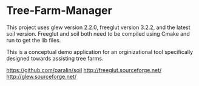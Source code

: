 # Tree-Farm-Manager

This project uses glew version 2.2.0, freeglut version 3.2.2, and the latest soil version.
Freeglut and soil both need to be compiled using Cmake and run to get the lib files.

This is a conceptual demo application for an orginizational tool specifically designed towards assisting tree farms.

https://github.com/paralin/soil
http://freeglut.sourceforge.net/
http://glew.sourceforge.net/
